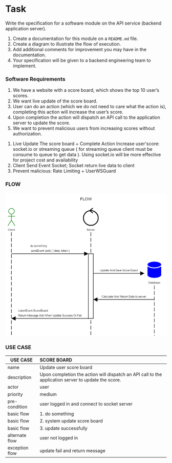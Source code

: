 # Task

Write the specification for a software module on the API service (backend application server).

1. Create a documentation for this module on a `README.md` file.
2. Create a diagram to illustrate the flow of execution.
3. Add additional comments for improvement you may have in the documentation.
4. Your specification will be given to a backend engineering team to implement.

### Software Requirements

1. We have a website with a score board, which shows the top 10 user’s scores.
2. We want live update of the score board.
3. User can do an action (which we do not need to care what the action is), completing this action will increase the user’s score.
4. Upon completion the action will dispatch an API call to the application server to update the score.
5. We want to prevent malicious users from increasing scores without authorization.

<!-- Analyze project needs - Technical need -->

1. Live Update The score board + Complete Action Increase user'score: socket.io or streaming queue ( for streaming queue client must be consume to queue to get data ). Using socket.io will be more effective for project cost and availability
2. Client Send Event Socket; Socket return live data to client
3. Prevent malicious: Rate Limiting + UserWSGuard

<!-- specification Document -->

### FLOW

![Flow](/Problem-6/flow.png)

### USE CASE

| USE CASE       | SCORE BOARD                                                                                         |
| -------------- | :-------------------------------------------------------------------------------------------------- |
| name           | Update user score board                                                                             |
| description    | Upon completion the action will dispatch an API call to the application server to update the score. |
| actor          | user                                                                                                |
| priority       | medium                                                                                              |
| pre-condition  | user logged in and connect to socket server                                                         |
| basic flow     | 1. do something                                                                                     |
| basic flow     | 2. system update score board                                                                        |
| basic flow     | 3. update successfully                                                                              |
| alternate flow | user not logged in                                                                                  |
| exception flow | update fail and return message                                                                      |
